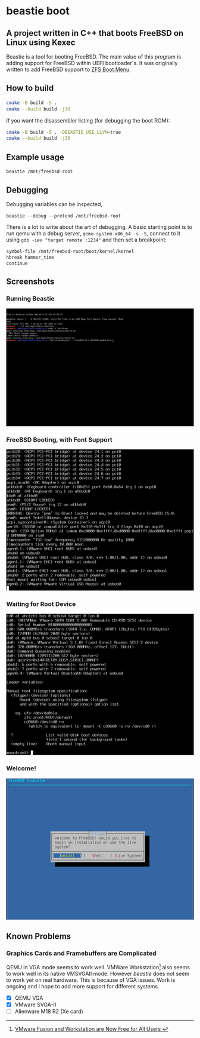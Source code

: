# beastie boot

## A project written in C++ that boots FreeBSD on Linux using Kexec

Beastie is a tool for booting FreeBSD. The main value of this program is adding support for FreeBSD within UEFI bootloader's. It was originally written to add FreeBSD support to [ZFS Boot Menu](https://docs.zfsbootmenu.org/en/v3.0.x/).

## How to build

```sh
cmake -B build -S .
cmake --build build -j30
```

If you want the disassembler listing (for debugging the boot ROM):
```sh
cmake -B build -S . -DBEASTIE_USE_LLVM=true
cmake --build build -j30
```

## Example usage

```
beastie /mnt/freebsd-root
```

## Debugging

Debugging variables can be inspected,

```
beastie --debug --pretend /mnt/freebsd-root
```

There is a lot to write about the art of debugging. A basic starting point is to run qemu with a debug server, `qemu-system-x86_64 -s -S`, connect to it using `gdb -iex "target remote :1234"` and then set a breakpoint:

```gdb
symbol-file /mnt/freebsd-root/boot/kernel/kernel
hbreak hammer_time
continue
```

## Screenshots

### Running Beastie
![Running beastie](./doc/screenshots/command-run.png)

### FreeBSD Booting, with Font Support
![FreeBSD booting](./doc/screenshots/booting.png)

### Waiting for Root Device
![FreeBSD booting](./doc/screenshots/mountroot.png)

### Welcome!
![FreeBSD booting](./doc/screenshots/installer.png)

## Known Problems

### Graphics Cards and Framebuffers are Complicated

QEMU in VGA mode seems to work well. VMWare Workstation[^1] also seems to work well in its native VMSVGAII mode. However *beastie* does not seem to work yet on real hardware. This is because of VGA issues. Work is ongoing and I hope to add more support for different systems.


- [x] QEMU VGA
- [x] VMware SVGA-II
- [ ] Alienware M18 R2 (Xe card)

[^1]: [VMware Fusion and Workstation are Now Free for All Users
](https://blogs.vmware.com/cloud-foundation/2024/11/11/vmware-fusion-and-workstation-are-now-free-for-all-users/)

